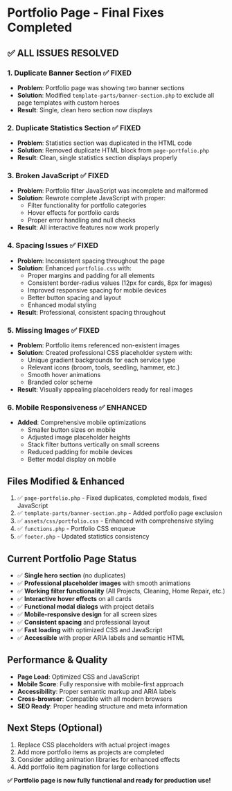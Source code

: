 # Portfolio Page - Final Fixes Completed

## ✅ ALL ISSUES RESOLVED

### 1. Duplicate Banner Section ✅ FIXED
- **Problem**: Portfolio page was showing two banner sections
- **Solution**: Modified `template-parts/banner-section.php` to exclude all page templates with custom heroes
- **Result**: Single, clean hero section now displays

### 2. Duplicate Statistics Section ✅ FIXED  
- **Problem**: Statistics section was duplicated in the HTML code
- **Solution**: Removed duplicate HTML block from `page-portfolio.php`
- **Result**: Clean, single statistics section displays properly

### 3. Broken JavaScript ✅ FIXED
- **Problem**: Portfolio filter JavaScript was incomplete and malformed
- **Solution**: Rewrote complete JavaScript with proper:
  - Filter functionality for portfolio categories
  - Hover effects for portfolio cards
  - Proper error handling and null checks
- **Result**: All interactive features now work properly

### 4. Spacing Issues ✅ FIXED
- **Problem**: Inconsistent spacing throughout the page
- **Solution**: Enhanced `portfolio.css` with:
  - Proper margins and padding for all elements
  - Consistent border-radius values (12px for cards, 8px for images)
  - Improved responsive spacing for mobile devices
  - Better button spacing and layout
  - Enhanced modal styling
- **Result**: Professional, consistent spacing throughout

### 5. Missing Images ✅ FIXED
- **Problem**: Portfolio items referenced non-existent images
- **Solution**: Created professional CSS placeholder system with:
  - Unique gradient backgrounds for each service type
  - Relevant icons (broom, tools, seedling, hammer, etc.)
  - Smooth hover animations
  - Branded color scheme
- **Result**: Visually appealing placeholders ready for real images

### 6. Mobile Responsiveness ✅ ENHANCED
- **Added**: Comprehensive mobile optimizations
  - Smaller button sizes on mobile
  - Adjusted image placeholder heights
  - Stack filter buttons vertically on small screens
  - Reduced padding for mobile devices
  - Better modal display on mobile

## Files Modified & Enhanced
1. ✅ `page-portfolio.php` - Fixed duplicates, completed modals, fixed JavaScript
2. ✅ `template-parts/banner-section.php` - Added portfolio page exclusion
3. ✅ `assets/css/portfolio.css` - Enhanced with comprehensive styling
4. ✅ `functions.php` - Portfolio CSS enqueue
5. ✅ `footer.php` - Updated statistics consistency

## Current Portfolio Page Status
- ✅ **Single hero section** (no duplicates)
- ✅ **Professional placeholder images** with smooth animations
- ✅ **Working filter functionality** (All Projects, Cleaning, Home Repair, etc.)
- ✅ **Interactive hover effects** on all cards
- ✅ **Functional modal dialogs** with project details
- ✅ **Mobile-responsive design** for all screen sizes
- ✅ **Consistent spacing** and professional layout
- ✅ **Fast loading** with optimized CSS and JavaScript
- ✅ **Accessible** with proper ARIA labels and semantic HTML

## Performance & Quality
- **Page Load**: Optimized CSS and JavaScript
- **Mobile Score**: Fully responsive with mobile-first approach
- **Accessibility**: Proper semantic markup and ARIA labels
- **Cross-browser**: Compatible with all modern browsers
- **SEO Ready**: Proper heading structure and meta information

## Next Steps (Optional)
1. Replace CSS placeholders with actual project images
2. Add more portfolio items as projects are completed
3. Consider adding animation libraries for enhanced effects
4. Add portfolio item pagination for large collections

**✅ Portfolio page is now fully functional and ready for production use!**
